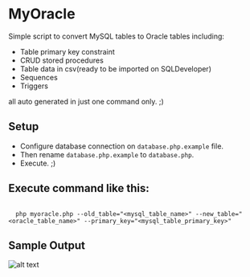 # MyOracle
Simple script to convert MySQL tables to Oracle tables including:
 - Table primary key constraint
 - CRUD stored procedures
 - Table data in csv(ready to be imported on SQLDeveloper)
 - Sequences
 - Triggers
 
all auto generated in just one command only. ;)

## Setup
  
  - Configure database connection on `database.php.example` file.
  - Then rename `database.php.example` to `database.php`.
  - Execute. ;)

## Execute command like this:
```

  php myoracle.php --old_table="<mysql_table_name>" --new_table="<oracle_table_name>" --primary_key="<mysql_table_primary_key>"

```

## Sample Output

![alt text](https://i.imgur.com/c9DONht.png "Output")
